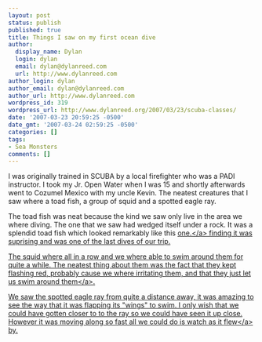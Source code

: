 ```yaml
---
layout: post
status: publish
published: true
title: Things I saw on my first ocean dive
author:
  display_name: Dylan
  login: dylan
  email: dylan@dylanreed.com
  url: http://www.dylanreed.com
author_login: dylan
author_email: dylan@dylanreed.com
author_url: http://www.dylanreed.com
wordpress_id: 319
wordpress_url: http://www.dylanreed.org/2007/03/23/scuba-classes/
date: '2007-03-23 20:59:25 -0500'
date_gmt: '2007-03-24 02:59:25 -0500'
categories: []
tags:
- Sea Monsters
comments: []
---
```

<p>I was originally trained in SCUBA by a local firefighter who was a PADI instructor. I took my Jr. Open Water when I was 15 and shortly afterwards went to Cozumel Mexico with my uncle Kevin. The neatest creatures that I saw where a toad fish, a group of squid and a spotted eagle ray.</p>
<p>The toad fish was neat because the kind we saw only live in the area we where diving. The one that we saw had wedged itself under a rock. It was a splendid toad fish which looked remarkably like this <a href="http:&#47;&#47;www.nicholasroussos.com&#47;images&#47;splendid-toadfish.jpg">one.<&#47;a> finding it was suprising and was one of the last dives of our trip.</p>
<p>The squid where all in a row and we where able to swim around them for quite a while. The neatest thing about them was the fact that they kept flashing red, probably cause we where irritating them, and that they just let us swim around <a href="http:&#47;&#47;www.ukdivers.net&#47;life&#47;rs&#47;squid.jpg">them<&#47;a>.</p>
<p>We saw the spotted eagle ray from quite a distance away, it was amazing to see the way that it was flapping its "wings" to swim. I only wish that we could have gotten closer to to the ray so we could have seen it up close. However it was moving along so fast all we could do is watch as it <a href="http:&#47;&#47;www.vet-internet.com&#47;photogallery&#47;spotted_eagle_ray.jpg">flew<&#47;a> by.</p>
